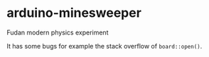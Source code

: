 # arduino-minesweeper
Fudan modern physics experiment

It has some bugs for example the stack overflow of `board::open()`.
